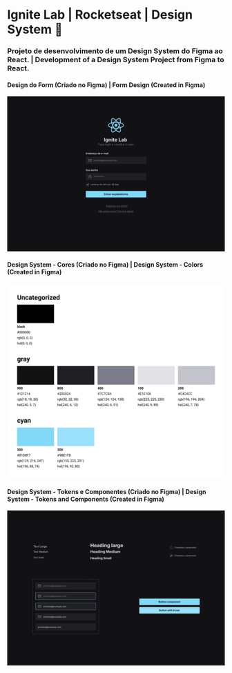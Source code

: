 # Ignite Lab | Rocketseat | Design System 🚀

### Projeto de desenvolvimento de um Design System do Figma ao React. | Development of a Design System Project from Figma to React.

#### Design do Form (Criado no Figma) | Form Design (Created in Figma)
![design/form](https://github.com/kellycesario/rocketseat-design-system/blob/main/public/images/Design.png)

#### Design System - Cores (Criado no Figma) | Design System - Colors (Created in Figma)
![colors](https://github.com/kellycesario/rocketseat-design-system/blob/main/public/images/Colors.png)

#### Design System - Tokens e Componentes (Criado no Figma) | Design System - Tokens and Components (Created in Figma)
![components](https://github.com/kellycesario/rocketseat-design-system/blob/main/public/images/Components.png)
